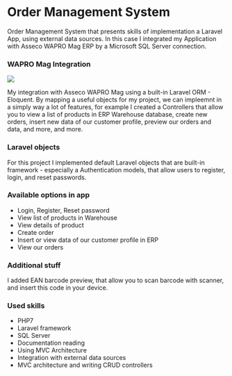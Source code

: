 # Order Management System

Order Management System that presents skills of implementation a Laravel App, using external data sources. In this case I integrated my Application with Asseco WAPRO Mag ERP by a Microsoft SQL Server connection.

### WAPRO Mag Integration
<img align="center" src="https://logos-net.pl/wp-content/uploads/2013/12/logo_wapro400x200.png" />

My integration with Asseco WAPRO Mag using a built-in Laravel ORM - Eloquent. By mapping a useful objects for my project, we can impleemnt in a simply way a lot of features, for example I created a Controllers that allow you to view a list of products in ERP Warehouse database, create new orders, insert new data of our customer profile, preview our orders and data, and more, and more.

### Laravel objects

For this project I implemented default Laravel objects that are built-in framework - especially a Authentication models, that allow users to register, login, and reset passwords.

### Available options in app

* Login, Register, Reset password
* View list of products in Warehouse
* View details of product
* Create order
* Insert or view data of our customer profile in ERP
* View our orders

### Additional stuff

I added EAN barcode preview, that allow you to scan barcode with scanner, and insert this code in your device.

### Used skills

* PHP7
* Laravel framework
* SQL Server
* Documentation reading
* Using MVC Architecture
* Integration with external data sources
* MVC architecture and writing CRUD controllers
